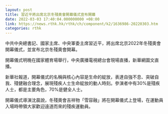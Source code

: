 ```yaml
---
layout: post
title: 習近平將出席北京冬殘奧會開幕儀式宣布開幕
date: 2022-03-03 17:40:04.000000000 +08:00
link: https://news.rthk.hk/rthk/ch/component/k2/1636986-20220303.htm
categories: rthk
---
```


中共中央總書記、國家主席、中央軍委主席習近平，將出席北京2022年冬殘奧會開幕儀式，並宣布北京冬殘奧會開幕。

開幕儀式明晚在國家體育場舉行，中央廣播電視總台會現場直播，新華網圖文直播。

新華社報道，開幕儀式的名稱與核心內容是生命的綻放，表達自強不息、突破自我、殘健融合理念，展現殘疾人士生命綻放的動人時刻。參演者中有30%是殘疾人士，都是主要角色，70%是健全人士。

開幕儀式導演沈晨說，冬殘奧會吉祥物「雪容融」將在開幕儀式上登場，在運動員入場時帶領大家歡迎遠道而來的殘疾運動員。
